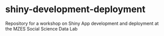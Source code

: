 # shiny-development-deployment
Repository for a workshop on Shiny App development and deployment at the MZES Social Science Data Lab 
